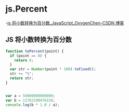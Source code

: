 # js.Percent

-[js 将小数转换为百分数\_JavaScript_OxygenChen-CSDN 博客](https://blog.csdn.net/cx15733896285/article/details/80913791)

## JS 将小数转换为百分数

```js
function toPercent(point) {
  if (point == 0) {
    return 0;
  }
  var str = Number(point * 100).toFixed();
  str += "%";
  return str;
}


var a = 50000000000000;
var b = 11762190476226;
console.log(b * 1.0 / a);
```
